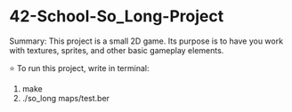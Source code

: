 # 42-School-So_Long-Project
Summary: This project is a small 2D game. Its purpose is to have you work with textures, sprites, and other basic gameplay elements.

⭐ To run this project, write in terminal:
1. make
2. ./so_long maps/test.ber
